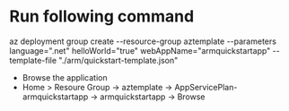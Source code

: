 # Run following command

az deployment group create --resource-group aztemplate --parameters language=".net" helloWorld="true" webAppName="armquickstartapp"
--template-file "./arm/quickstart-template.json"

- Browse the application
- Home > Resoure Group -> aztemplate -> AppServicePlan-armquickstartapp -> armquickstartapp -> Browse
